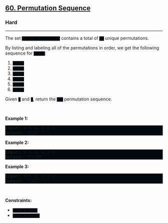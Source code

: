 <h2><a href="https://leetcode.com/problems/permutation-sequence/">60. Permutation Sequence</a></h2><h3>Hard</h3><hr><div><p>The set <code style="background: rgb(0, 9, 15) !important;">[1, 2, 3, ...,&nbsp;n]</code> contains a total of <code style="background: rgb(0, 9, 15) !important;">n!</code> unique permutations.</p>

<p>By listing and labeling all of the permutations in order, we get the following sequence for <code style="background: rgb(0, 9, 15) !important;">n = 3</code>:</p>

<ol>
	<li><code style="background: rgb(0, 9, 15) !important;">"123"</code></li>
	<li><code style="background: rgb(0, 9, 15) !important;">"132"</code></li>
	<li><code style="background: rgb(0, 9, 15) !important;">"213"</code></li>
	<li><code style="background: rgb(0, 9, 15) !important;">"231"</code></li>
	<li><code style="background: rgb(0, 9, 15) !important;">"312"</code></li>
	<li><code style="background: rgb(0, 9, 15) !important;">"321"</code></li>
</ol>

<p>Given <code style="background: rgb(0, 9, 15) !important;">n</code> and <code style="background: rgb(0, 9, 15) !important;">k</code>, return the <code style="background: rgb(0, 9, 15) !important;">k<sup>th</sup></code> permutation sequence.</p>

<p>&nbsp;</p>
<p><strong class="example">Example 1:</strong></p>
<pre style="background: rgb(0, 9, 15) !important;"><strong>Input:</strong> n = 3, k = 3
<strong>Output:</strong> "213"
</pre><p><strong class="example">Example 2:</strong></p>
<pre style="background: rgb(0, 9, 15) !important;"><strong>Input:</strong> n = 4, k = 9
<strong>Output:</strong> "2314"
</pre><p><strong class="example">Example 3:</strong></p>
<pre style="background: rgb(0, 9, 15) !important;"><strong>Input:</strong> n = 3, k = 1
<strong>Output:</strong> "123"
</pre>
<p>&nbsp;</p>
<p><strong>Constraints:</strong></p>

<ul>
	<li><code style="background: rgb(0, 9, 15) !important;">1 &lt;= n &lt;= 9</code></li>
	<li><code style="background: rgb(0, 9, 15) !important;">1 &lt;= k &lt;= n!</code></li>
</ul>
</div>